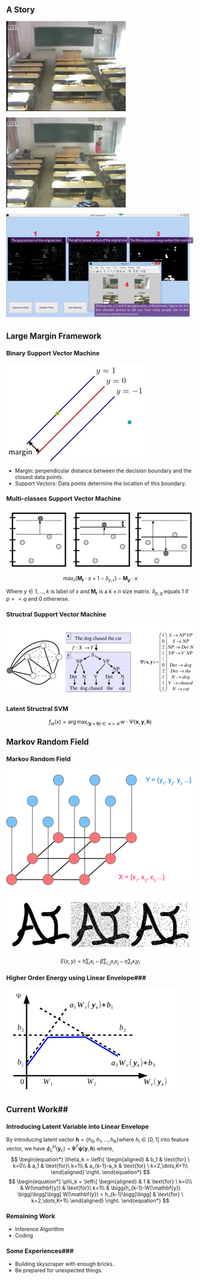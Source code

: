 ## A Story ##

![Figure 1.1 The original classroom](./Pics/Classroom.jpg)


![Figure 1.2 Classroom with people](./Pics/People.jpg)


![Figure 1.3 Result](./Pics/Itelli_Classroom.png)


## Large Margin Framework ##

### Binary Support Vector Machine ###

![Figure 2.1 Linear Separable SVM](./Pics/0020Bhdkzy6Px4B4v2L97&690.jpeg)

> 
- Margin: perpendicular distance between the decision boundary and the closest data points. 
- Support Vectors: Data points determine the location of this boundary.

### Multi-classes Support Vector Machine ###

![Figure 2.2 Multi-classes SVM](./Pics/multiSVM.png)

$$ 
	\begin{equation*}
\max_{r} \{\mathbf{M_r} \cdot x + 1-\delta_{y,r} \} - \mathbf{M_y} \cdot x
	\end{equation*}
$$

Where $y\in{1,...,k}$ is label of $x$ and $\mathbf{M_r}$ is a $k \times n$ size matrix. $\delta_{p,q}$ equals $1$ if $p==q$ and $0$ otherwise.

### Structral Support Vector Machine ###

![Figure 2.3 Structured SVM](./Pics/StructruedSVM.png)

### Latent Structral SVM ###
$$
	\begin{equation*}
f_w(x) = \mathop{\arg\,\max}_{(\mathbf{y} \times \mathbf{h}) \in \mathcal{Y} \times \mathcal{H}} w\cdot\Psi(\mathbf{x},\mathbf{y},\mathbf{h})
	\end{equation*}
$$

## Markov Random Field ##

### Markov Random Field ###
![Figure 3.1 Markov Random Field](./Pics/MRF.png)

![Figure 3.2 Restore Pictures](./Pics/denoise.png)

$$ 
	\begin{equation*}
    E(x,y) = h\sum_i{x_i} - \beta\sum_{i,j}{x_ix_j}-\eta\sum_i{x_iy_i}
	\end{equation*}
$$


### Higher Order Energy using Linear Envelope###
![Figure 3.3 Linear Envelope](./Pics/Envelope.png)

## Current Work##

### Introducing Latent Variable into Linear Envelope ###
By introducing latent vector $\mathbf{h} = \{h_0, h_1, \dots, h_K\}$where $h_i\in[0,1]$ into feature vector, we have $\phi_c^H(\mathbf{y}_c)=\boldsymbol{\theta}^T\boldsymbol{\psi}(\mathbf{y},\mathbf{h})$ where,
$$
	\begin{equation*}
	\theta_k = \left\{
	\begin{aligned}
	& b_1	& \text{for} \ k=0\\
	& a_1 & \text{for}\ k=1\\
	& a_{k-1}-a_k  & \text{for} \ k=2,\dots,K+1\\
	\end{aligned}
	\right.
	\end{equation*}
$$
$$	
	\begin{equation*}
	\phi_k = \left\{
	\begin{aligned}
	& 1	& \text{for} \ k=0\\
	& W(\mathbf{y}) & \text{for}\ k=1\\
	& \bigg(h_{k-1}-W(\mathbf{y}) \bigg)\bigg[\bigg[ W(\mathbf{y}) > h_{k-1}\bigg]\bigg]  & \text{for} \ k=2,\dots,K+1\\
	\end{aligned}
	\right.
	\end{equation*}
$$

### Remaining Work ###
- Inference Algorithm
- Coding

### Some Experiences###
- Building skyscraper with enough bricks.
- Be prepared for unexpected things.


